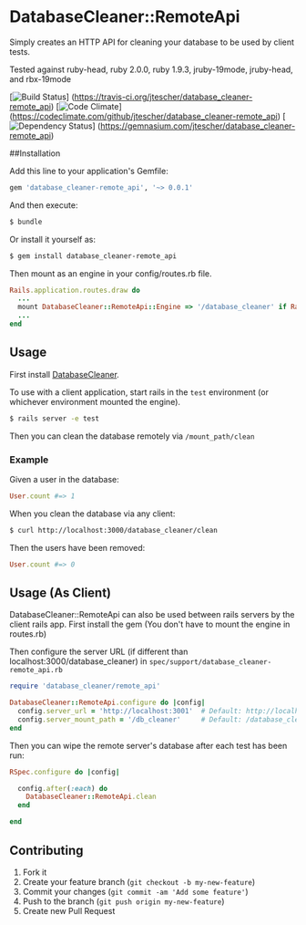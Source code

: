 # DatabaseCleaner::RemoteApi

Simply creates an HTTP API for cleaning your database to be used by client tests.

Tested against ruby-head, ruby 2.0.0, ruby 1.9.3,  jruby-19mode, jruby-head, and rbx-19mode

[![Build Status](https://travis-ci.org/jtescher/database_cleaner-remote_api.png?branch=master)]
(https://travis-ci.org/jtescher/database_cleaner-remote_api)
[![Code Climate](https://codeclimate.com/github/jtescher/database_cleaner-remote_api.png)]
(https://codeclimate.com/github/jtescher/database_cleaner-remote_api)
[![Dependency Status](https://gemnasium.com/jtescher/database_cleaner-remote_api.png)]
(https://gemnasium.com/jtescher/database_cleaner-remote_api)


##Installation

Add this line to your application's Gemfile:

```ruby
gem 'database_cleaner-remote_api', '~> 0.0.1'
```

And then execute:
```bash
$ bundle
```

Or install it yourself as:
```bash
$ gem install database_cleaner-remote_api
```

Then mount as an engine in your config/routes.rb file.
```ruby
Rails.application.routes.draw do
  ...
  mount DatabaseCleaner::RemoteApi::Engine => '/database_cleaner' if Rails.env.test?
  ...
end
```


## Usage

First install [DatabaseCleaner](https://github.com/bmabey/database_cleaner).

To use with a client application, start rails in the `test` environment (or whichever environment mounted the engine).
```bash
$ rails server -e test
```

Then you can clean the database remotely via `/mount_path/clean`

### Example

Given a user in the database:
```ruby
User.count #=> 1
```

When you clean the database via any client:
```bash
$ curl http://localhost:3000/database_cleaner/clean
```

Then the users have been removed:
```ruby
User.count #=> 0
```

## Usage (As Client)

DatabaseCleaner::RemoteApi can also be used between rails servers by the client rails app.
First install the gem (You don't have to mount the engine in routes.rb)

Then configure the server URL (if different than localhost:3000/database_cleaner) in
`spec/support/database_cleaner-remote_api.rb`

```ruby
require 'database_cleaner/remote_api'

DatabaseCleaner::RemoteApi.configure do |config|
  config.server_url = 'http://localhost:3001'  # Default: http://localhost:3000
  config.server_mount_path = '/db_cleaner'     # Default: /database_cleaner
end
```

Then you can wipe the remote server's database after each test has been run:

```ruby
RSpec.configure do |config|

  config.after(:each) do
    DatabaseCleaner::RemoteApi.clean
  end

end
```


## Contributing

1. Fork it
2. Create your feature branch (`git checkout -b my-new-feature`)
3. Commit your changes (`git commit -am 'Add some feature'`)
4. Push to the branch (`git push origin my-new-feature`)
5. Create new Pull Request
